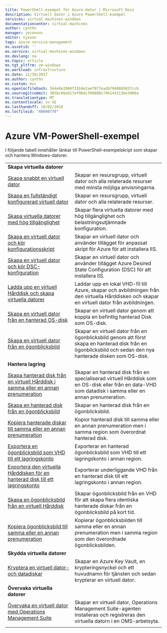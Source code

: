 ```yaml
---
title: PowerShell-exempel för Azure-dator | Microsoft Docs
description: Virtuell dator i Azure PowerShell-exempel
services: virtual-machines-windows
documentationcenter: virtual-machines
author: cynthn
manager: jeconnoc
editor: tysonn
tags: azure-service-management
ms.assetid: ''
ms.service: virtual-machines-windows
ms.devlang: na
ms.topic: article
ms.tgt_pltfrm: vm-windows
ms.workload: infrastructure
ms.date: 11/30/2017
ms.author: cynthn
ms.custom: mvc
ms.openlocfilehash: 564e8e2968f31b9e2aef8f7eadbf848885037ccb
ms.sourcegitcommit: 3856c66eb17ef96dcf00880c746143213be3806a
ms.translationtype: MT
ms.contentlocale: sv-SE
ms.lasthandoff: 10/02/2018
ms.locfileid: "48040770"
---
```

# <a name="azure-virtual-machine-powershell-samples"></a>Azure VM-PowerShell-exempel

I följande tabell innehåller länkar till PowerShell-exempelskript som skapar och hantera Windows-datorer.

| | |
|---|---|
|**Skapa virtuella datorer**||
| [Skapa snabbt en virtuell dator](./../scripts/virtual-machines-windows-powershell-sample-create-vm-quick.md?toc=%2fpowershell%2fmodule%2ftoc.json) | Skapar en resursgrupp, virtuell dator och alla relaterade resurser med minsta möjliga anvisningarna.|
| [Skapa en fullständigt konfigurerad virtuell dator](./../scripts/virtual-machines-windows-powershell-sample-create-vm.md?toc=%2fpowershell%2fmodule%2ftoc.json) | Skapar en resursgrupp, virtuell dator och alla relaterade resurser.|
| [Skapa virtuella datorer med hög tillgänglighet](./../scripts/virtual-machines-windows-powershell-sample-create-nlb-vm.md?toc=%2fpowershell%2fmodule%2ftoc.json) | Skapar flera virtuella datorer med hög tillgänglighet och belastningsutjämnade konfiguration.|
| [Skapa en virtuell dator och kör konfigurationsskript](./../scripts/virtual-machines-windows-powershell-sample-create-vm-iis.md?toc=%2fpowershell%2fmodule%2ftoc.json) | Skapar en virtuell dator och använder tillägget för anpassat skript för Azure för att installera IIS. |
| [Skapa en virtuell dator och kör DSC-konfiguration](./../scripts/virtual-machines-windows-powershell-sample-create-iis-using-dsc.md?toc=%2fpowershell%2fmodule%2ftoc.json) | Skapar en virtuell dator och använder tillägget Azure Desired State Configuration (DSC) för att installera IIS. |
| [Ladda upp en virtuell Hårddisk och skapa virtuella datorer](./../scripts/virtual-machines-windows-powershell-upload-generalized-script.md) | Laddar upp en lokal VHD-fil till Azure, skapar och avbildningen från den virtuella Hårddisken och skapar en virtuell dator från avbildningen. |
| [Skapa en virtuell dator från en hanterad OS-disk](./../scripts/virtual-machines-windows-powershell-sample-create-vm-from-managed-os-disks.md?toc=%2fpowershell%2fmodule%2ftoc.json) | Skapar en virtuell dator genom att koppla en befintlig hanterad Disk som OS-disk. |
| [Skapa en virtuell dator från en ögonblicksbild](./../scripts/virtual-machines-windows-powershell-sample-create-vm-from-snapshot.md?toc=%2fpowershell%2fmodule%2ftoc.json) | Skapar en virtuell dator från en ögonblicksbild genom att först skapa en hanterad disk från en ögonblicksbild och sedan den nya hanterade disken som OS-disk. |
|**Hantera lagring**||
| [Skapa hanterad disk från en virtuell Hårddisk i samma eller en annan prenumeration](../scripts/virtual-machines-windows-powershell-sample-create-managed-disk-from-vhd.md?toc=%2fpowershell%2fmodule%2ftoc.json) | Skapar en hanterad disk från en specialiserad virtuell Hårddisk som en OS-disk eller från en data-VHD som datadisk i samma eller en annan prenumeration.  |
| [Skapa en hanterad disk från en ögonblicksbild](../scripts/virtual-machines-windows-powershell-sample-create-managed-disk-from-snapshot.md?toc=%2fpowershell%2fmodule%2ftoc.json) | Skapar en hanterad disk från en ögonblicksbild. |
| [Kopiera hanterade diskar till samma eller en annan prenumeration](../scripts/virtual-machines-windows-powershell-sample-copy-managed-disks-to-same-or-different-subscription.md?toc=%2fcli%2fmodule%2ftoc.json) | Kopior hanterad disk till samma eller en annan prenumeration men i samma region som överordnat hanterad disk. 
| [Exportera en ögonblicksbild som VHD till ett lagringskonto](../scripts/virtual-machines-windows-powershell-sample-copy-snapshot-to-storage-account.md?toc=%2fpowershell%2fmodule%2ftoc.json) | Exporterar en hanterad ögonblicksbild som VHD till ett lagringskonto i annan region. |
| [Exportera den virtuella Hårddisken för en hanterad disk till ett lagringskonto](../scripts/virtual-machines-windows-powershell-sample-copy-managed-disks-vhd.md?toc=%2fpowershell%2fmodule%2ftoc.json) | Exporterar underliggande VHD från en hanterad disk till ett lagringskonto i annan region. |
| [Skapa en ögonblicksbild från en virtuell Hårddisk](../scripts/virtual-machines-windows-powershell-sample-create-snapshot-from-vhd.md?toc=%2fpowershell%2fmodule%2ftoc.json) | Skapar ögonblicksbild från en VHD för att skapa flera identiska hanterade diskar från en ögonblicksbild på kort tid.  |
| [Kopiera ögonblicksbild till samma eller en annan prenumeration](../scripts/virtual-machines-windows-powershell-sample-copy-snapshot-to-same-or-different-subscription.md?toc=%2fpowershell%2fmodule%2ftoc.json) | Kopierar ögonblicksbilden till samma eller en annan prenumeration men i samma region som den överordnade ögonblicksbilden. |
|**Skydda virtuella datorer**||
| [Kryptera en virtuell dator- och datadiskar](./../scripts/virtual-machines-windows-powershell-sample-encrypt-vm.md?toc=%2fpowershell%2fazure%2ftoc.json) | Skapar en Azure Key Vault, en krypteringsnyckel och ett huvudnamn för tjänsten och sedan krypterar en virtuell dator. |
|**Övervaka virtuella datorer**||
| [Övervaka en virtuell dator med Operations Management Suite](./../scripts/virtual-machines-windows-powershell-sample-create-vm-oms.md?toc=%2fpowershell%2fmodule%2ftoc.json) | Skapar en virtuell dator, Operations Management Suite-agenten installeras och registreras den virtuella datorn i en OMS-arbetsyta.  |
| | |

